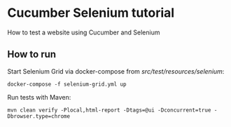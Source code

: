 # Cucumber Selenium tutorial
How to test a website using Cucumber and Selenium

## How to run
Start Selenium Grid via docker-compose from _src/test/resources/selenium_:  
```
docker-compose -f selenium-grid.yml up
```
Run tests with Maven:  
```
mvn clean verify -Plocal,html-report -Dtags=@ui -Dconcurrent=true -Dbrowser.type=chrome
```